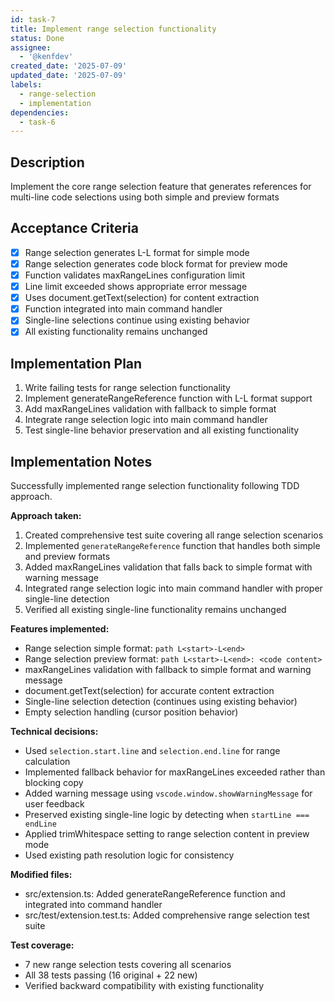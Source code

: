 ```yaml
---
id: task-7
title: Implement range selection functionality
status: Done
assignee:
  - '@kenfdev'
created_date: '2025-07-09'
updated_date: '2025-07-09'
labels:
  - range-selection
  - implementation
dependencies:
  - task-6
---
```


## Description

Implement the core range selection feature that generates references for multi-line code selections using both simple and preview formats

## Acceptance Criteria

- [x] Range selection generates L<start>-L<end> format for simple mode
- [x] Range selection generates code block format for preview mode
- [x] Function validates maxRangeLines configuration limit
- [x] Line limit exceeded shows appropriate error message
- [x] Uses document.getText(selection) for content extraction
- [x] Function integrated into main command handler
- [x] Single-line selections continue using existing behavior
- [x] All existing functionality remains unchanged

## Implementation Plan

1. Write failing tests for range selection functionality
2. Implement generateRangeReference function with L<start>-L<end> format support
3. Add maxRangeLines validation with fallback to simple format
4. Integrate range selection logic into main command handler
5. Test single-line behavior preservation and all existing functionality

## Implementation Notes

Successfully implemented range selection functionality following TDD approach.

**Approach taken:**
1. Created comprehensive test suite covering all range selection scenarios
2. Implemented `generateRangeReference` function that handles both simple and preview formats
3. Added maxRangeLines validation that falls back to simple format with warning message
4. Integrated range selection logic into main command handler with proper single-line detection
5. Verified all existing single-line functionality remains unchanged

**Features implemented:**
- Range selection simple format: `path L<start>-L<end>`
- Range selection preview format: `path L<start>-L<end>: <code content>`
- maxRangeLines validation with fallback to simple format and warning message
- document.getText(selection) for accurate content extraction
- Single-line selection detection (continues using existing behavior)
- Empty selection handling (cursor position behavior)

**Technical decisions:**
- Used `selection.start.line` and `selection.end.line` for range calculation
- Implemented fallback behavior for maxRangeLines exceeded rather than blocking copy
- Added warning message using `vscode.window.showWarningMessage` for user feedback
- Preserved existing single-line logic by detecting when `startLine === endLine`
- Applied trimWhitespace setting to range selection content in preview mode
- Used existing path resolution logic for consistency

**Modified files:**
- src/extension.ts: Added generateRangeReference function and integrated into command handler
- src/test/extension.test.ts: Added comprehensive range selection test suite

**Test coverage:**
- 7 new range selection tests covering all scenarios
- All 38 tests passing (16 original + 22 new)
- Verified backward compatibility with existing functionality
